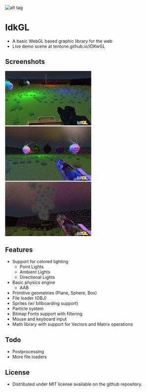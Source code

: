 ![alt tag](https://raw.githubusercontent.com/tentone/IDKwGL/master/data/idk.png)

# IdkGL
 - A basic WebGL based graphic library for the web
 - Live demo scene at tentone.github.io/IDKwGL

## Screenshots
<img src="https://raw.githubusercontent.com/tentone/IDKwGL/master/data/screenshot/a.png" width="280"><img src="https://raw.githubusercontent.com/tentone/IDKwGL/master/data/screenshot/b.png" width="280"><img src="https://raw.githubusercontent.com/tentone/IDKwGL/master/data/screenshot/c.png" width="280">

## Features
 - Support for colored lighting
    - Point Lights
    - Ambient Lights
    - Directional Lights
 - Basic physics engine
    - AAB
 - Primitive geometries (Plane, Sphere, Box)
 - File loader (OBJ)
 - Sprites (w/ billboarding support)
 - Particle system
 - Bitmap Fonts support with filtering
 - Mouse and keyboard input
 - Math library with support for Vectors and Matrix operations

## Todo
 - Postprocessing
 - More file loaders

## License
 - Distributed under MIT license available on the github repository.
